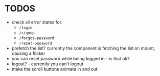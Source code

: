 # TODOS

- check all error states for:
  - `/login`
  - `/signup`
  - `/forgot-password`
  - `/reset-password`
- prefetch the list? currently the <List> component is fetching the list on mount, causing a flicker
- you can reset password while being logged in - is that ok?
- logout? - currently you can't logout
- make the scroll buttons animate in and out
